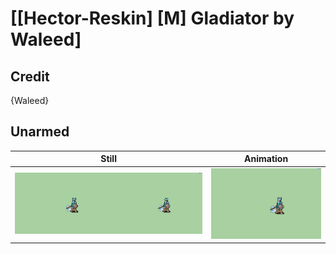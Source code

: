 # [\[Hector-Reskin\] \[M\] Gladiator by Waleed]

## Credit

{Waleed}
	
## Unarmed

| Still | Animation |
| :---: | :-------: |
| ![Unarmed still](./Unarmed_000.png) | ![Unarmed animation](./Unarmed.gif) |
